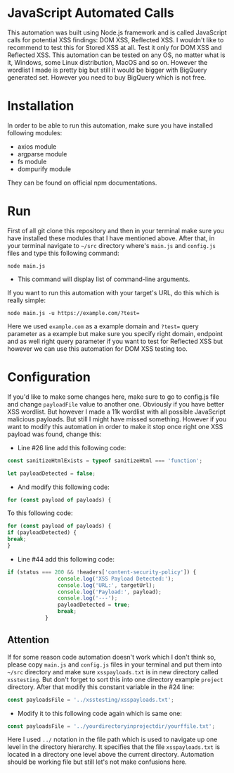 # JavaScript Automated Calls
This automation was built using Node.js framework and is called JavaScript calls for potential XSS findings: DOM XSS, Reflected XSS. I wouldn't like to recommend to test this for Stored XSS at all. Test it only for DOM XSS and Reflected XSS. This automation can be tested on any OS, no matter what is it, Windows, some Linux distribution, MacOS and so on. However the wordlist I made is pretty big but still it would be bigger with BigQuery generated set. However you need to buy BigQuery which is not free. 

# Installation
In order to be able to run this automation, make sure you have installed following modules:

- axios module
- argparse module
- fs module
- dompurify module

They can be found on official npm documentations.

# Run
First of all git clone this repository and then in your terminal make sure you have installed these modules that I have mentioned above. After that, in your terminal navigate to `~/src` directory where's `main.js` and `config.js` files and type this following command:

`node main.js`

- This command will display list of command-line arguments.

If you want to run this automation with your target's URL, do this which is really simple:

`node main.js -u https://example.com/?test=`

Here we used `example.com` as a example domain  and `?test=` query parameter as a example but make sure you specify right domain, endpoint and as well right query parameter if you want to test for Reflected XSS but however we can use this automation for DOM XSS testing too.

# Configuration
If you'd like to make some changes here, make sure to go to config.js file and change `payloadFile` value to another one. Obviously if you have better XSS wordlist. But however I made a 11k wordlist with all possible JavaScript malicious payloads. But still I might have missed something. However if you want to modify this automation in order to make it stop once right one XSS payload was found, change this:

- Line #26 line add this following code:

```javascript
const sanitizeHtmlExists = typeof sanitizeHtml === 'function';

let payloadDetected = false;
```
- And modify this following code:

```javascript
for (const payload of payloads) {
```
To this following code:

```javascript
for (const payload of payloads) {
if (payloadDetected) {
break;
}
```

- Line #44 add this following code:
```javascript
if (status === 200 && !headers['content-security-policy']) {
                console.log('XSS Payload Detected:');
                console.log('URL:', targetUrl);
                console.log('Payload:', payload);
                console.log('---');
                payloadDetected = true;
                break;
            }
```

## Attention
If for some reason code automation doesn't work which I don't think so, please copy `main.js` and `config.js` files in your terminal and put them into `~/src` directory and make sure `xsspayloads.txt` is in new directory called `xsstesting`. But don't forget to sort this into one directory example `project` directory. After that modify this constant variable in the #24 line:

```javascript
const payloadsFile = '../xsstesting/xsspayloads.txt';
```

- Modify it to this following code again which is same one:

```javascript
const payloadsFile = '../yourdirectoryinprojectdir/yourffile.txt';
```
Here I used `../` notation in the file path which is used to navigate up one level in the directory hierarchy. It specifies that the file `xsspayloads.txt` is located in a directory one level above the current directory. Automation should be working file but still let's not make confusions here. 
